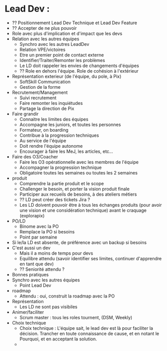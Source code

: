 

# Lead Dev :
* ?? Positionnement Lead Dev Technique et Lead Dev Feature
* ?? Accepter de ne plus pouvoir
* Role avec plus d'implication et d'impact que les devs
* Relation avec les autres équipes
  * Synchro avec les autres LeadDev
  * Relation VPE/victoires
  * Etre un premier point de contact externe
  * Identifier/Traiter/Remonter les problèmes
  * Le LD doit rappeler les envies de changements d'équipes
  * ?? Role en dehors l'équipe. Role de cohésion à l'extérieur
* Représentation exterieur (de l'équipe, du pole, à Pix)
  * SoftSkill Communication
  * Gestion de la forme
* Recrutement/Management
  * Suivi recrutement
  * Faire remonter les inquiétudes
  * Partage la direction de Pix
* Faire grandir
  * Connaitre les limites des équipes
  * Accompagne les juniors, et toutes les personnes
  * Formateur, on boarding
  * Contribue à la progression techniques
  * Au service de l'équipe
  * Doit rendre l'équipe autonome
  * Encourager à faire les MeJ, les articles, etc...
* Faire des O3/Coacher
  * Faire les O3 opérationnelle avec les membres de l'équipe
  * Accompagner la progression technique
  * Obligatoire toutes les semaines ou toutes les 2 semaines
* produit
  * Comprendre la partie produit et le scope
  * Challenger le besoin, et porter la vision produit finale
  * Participer aux recueils de besoins, à des ateliers métiers
  * ?? LD peut créer des tickets Jira ?
  * Les LD doivent pouvoir être à tous les échanges produits (pour avoir une vision et une considération technique) avant le craquage (explorapix)
* PO/LD
  * Binome avec la PO
  * Remplace la PO si besoins
  * Point par semaine
* Si le/la LD est absente, de préférence avec un backup si besoins
* C'est aussi un dev
  * Mais il a moins de temps pour devs
  * Equilibre attendu (savoir identifier ses limites, continuer d'apprendre en tant que dev)
  * ?? Seniorité attendu ?
* Bonnes pratiques
* Synchro avec les autres équipes
  * Point Lead Dev
* roadmap
  * Attendu : oui, construit la roadmap avec la PO
* Représentation
  * Les LD ne sont pas visibiles
* Animer/faciliter
  * Scrum master : tous les roles tournent, (DSM, Weekly)
* Choix technique
  * Choix technique : L'équipe sait, le lead dev est là pour faciliter la décision. Trancher en toute connaissance de cause, et en notant le Pourquoi, et en acceptant la solution.
  *
